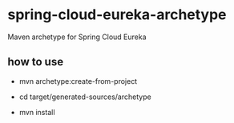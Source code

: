 # spring-cloud-eureka-archetype
Maven archetype for Spring Cloud Eureka

## how to use 

* mvn archetype:create-from-project

* cd target/generated-sources/archetype

* mvn install
